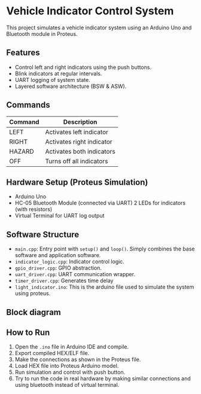 # Vehicle Indicator Control System

This project simulates a vehicle indicator system using an Arduino Uno and Bluetooth module in Proteus.

## Features
- Control left and right indicators using the push buttons.
- Blink indicators at regular intervals.
- UART logging of system state.
- Layered software architecture (BSW & ASW).

## Commands
| Command | Description |
|---------|-------------|
| LEFT | Activates left indicator |
| RIGHT | Activates right indicator |
| HAZARD | Activates both indicators |
| OFF | Turns off all indicators |

## Hardware Setup (Proteus Simulation)
- Arduino Uno
- HC-05 Bluetooth Module (connected via UART)
  2 LEDs for indicators (with resistors)
- Virtual Terminal for UART log output

## Software Structure
- `main.cpp`: Entry point with `setup()` and `loop()`. Simply combines the base software and application software.
- `indicator_logic.cpp`: Indicator control logic.
- `gpio_driver.cpp`: GPIO abstraction.
- `uart_driver.cpp`: UART communication wrapper.
- `timer_driver.cpp`: Generates time delay
- `light_indicator.ino`: This is the arduino file used to simulate the system using proteus.

## Block diagram


## How to Run
1. Open the `.ino` file in Arduino IDE and compile.
2. Export compiled HEX/ELF file.
3. Make the connections as shown in the Proteus file.
4. Load HEX file into Proteus Arduino model.
5. Run simulation and control with push button.
6. Try to run the code in real hardware by making similar connections and using bluetooth instead of virtual terminal.
